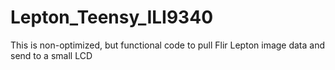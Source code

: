 # Lepton_Teensy_ILI9340
This is non-optimized, but functional code to pull Flir Lepton image data and send to a small LCD
